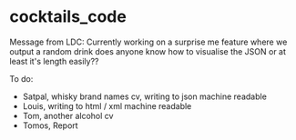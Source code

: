 # cocktails_code

Message from LDC: Currently working on a surprise me feature where we output a random drink does anyone know how to visualise the JSON or at least it's length easily??


To do:

- Satpal, whisky brand names cv, writing to json machine readable
- Louis, writing to html / xml machine readable
- Tom, another alcohol cv
- Tomos, Report
